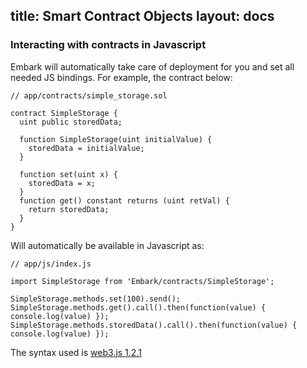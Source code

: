 title: Smart Contract Objects
layout: docs
---
### Interacting with contracts in Javascript

Embark will automatically take care of deployment for you and set all needed JS bindings. For example, the contract below:

```
// app/contracts/simple_storage.sol

contract SimpleStorage {
  uint public storedData;

  function SimpleStorage(uint initialValue) {
    storedData = initialValue;
  }

  function set(uint x) {
    storedData = x;
  }
  function get() constant returns (uint retVal) {
    return storedData;
  }
}
```

Will automatically be available in Javascript as:

```
// app/js/index.js

import SimpleStorage from 'Embark/contracts/SimpleStorage';

SimpleStorage.methods.set(100).send();
SimpleStorage.methods.get().call().then(function(value) { console.log(value) });
SimpleStorage.methods.storedData().call().then(function(value) { console.log(value) });
```

The syntax used is <a href="https://web3js.readthedocs.io/en/v1.2.1/" target="_blank">web3.js 1.2.1</a>
